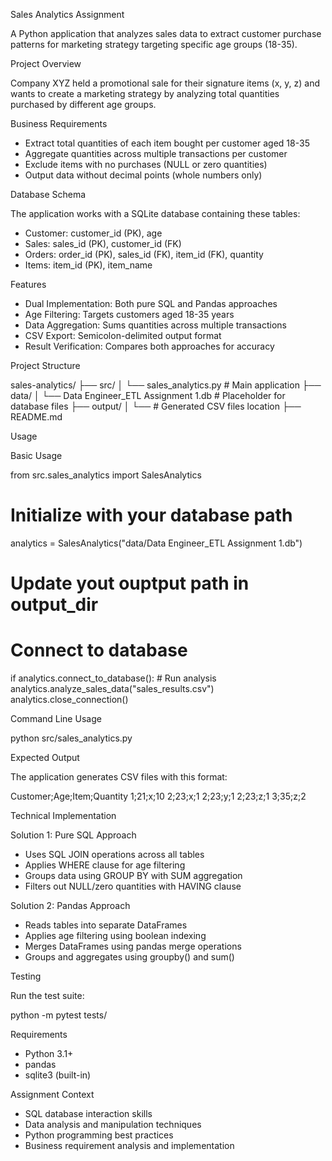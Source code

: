 Sales Analytics Assignment

A Python application that analyzes sales data to extract customer purchase patterns for marketing strategy targeting specific age groups (18-35).

Project Overview

Company XYZ held a promotional sale for their signature items (x, y, z) and wants to create a marketing strategy by analyzing total quantities purchased by different age groups.

Business Requirements
- Extract total quantities of each item bought per customer aged 18-35
- Aggregate quantities across multiple transactions per customer
- Exclude items with no purchases (NULL or zero quantities)
- Output data without decimal points (whole numbers only)

Database Schema

The application works with a SQLite database containing these tables:

- Customer: customer_id (PK), age
- Sales: sales_id (PK), customer_id (FK)
- Orders: order_id (PK), sales_id (FK), item_id (FK), quantity
- Items: item_id (PK), item_name

Features

- Dual Implementation: Both pure SQL and Pandas approaches
- Age Filtering: Targets customers aged 18-35 years
- Data Aggregation: Sums quantities across multiple transactions
- CSV Export: Semicolon-delimited output format
- Result Verification: Compares both approaches for accuracy

Project Structure

sales-analytics/
├── src/
│   └── sales_analytics.py     # Main application
├── data/
│   └──  Data Engineer_ETL Assignment 1.db      # Placeholder for database files
├── output/
│   └──           # Generated CSV files location
├── README.md


Usage

Basic Usage

from src.sales_analytics import SalesAnalytics

# Initialize with your database path
analytics = SalesAnalytics("data/Data Engineer_ETL Assignment 1.db")

# Update yout ouptput path in output_dir

# Connect to database
if analytics.connect_to_database():
    # Run analysis
    analytics.analyze_sales_data("sales_results.csv")
    analytics.close_connection()

Command Line Usage

python src/sales_analytics.py

Expected Output

The application generates CSV files with this format:

Customer;Age;Item;Quantity
1;21;x;10
2;23;x;1
2;23;y;1
2;23;z;1
3;35;z;2

Technical Implementation

Solution 1: Pure SQL Approach
- Uses SQL JOIN operations across all tables
- Applies WHERE clause for age filtering
- Groups data using GROUP BY with SUM aggregation
- Filters out NULL/zero quantities with HAVING clause

Solution 2: Pandas Approach
- Reads tables into separate DataFrames
- Applies age filtering using boolean indexing
- Merges DataFrames using pandas merge operations
- Groups and aggregates using groupby() and sum()

Testing

Run the test suite:

python -m pytest tests/

Requirements

- Python 3.1+
- pandas
- sqlite3 (built-in)


Assignment Context


- SQL database interaction skills
- Data analysis and manipulation techniques
- Python programming best practices
- Business requirement analysis and implementation

